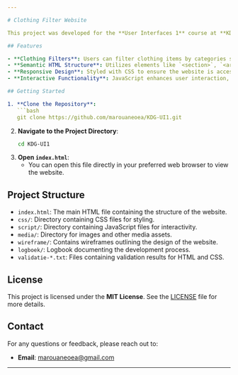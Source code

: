 ```yaml
---

# Clothing Filter Website

This project was developed for the **User Interfaces 1** course at **KDG Hogeschool**. The objective was to create a website using **HTML**, **CSS**, and **JavaScript** that allows users to filter clothing items based on various criteria.

## Features

- **Clothing Filters**: Users can filter clothing items by categories such as type, size, color, and price.
- **Semantic HTML Structure**: Utilizes elements like `<section>`, `<article>`, and `<aside>` for a well-structured layout.
- **Responsive Design**: Styled with CSS to ensure the website is accessible on various devices.
- **Interactive Functionality**: JavaScript enhances user interaction, enabling dynamic filtering and other interactive features.

## Getting Started

1. **Clone the Repository**:
   ```bash
   git clone https://github.com/marouaneoea/KDG-UI1.git
   ```
2. **Navigate to the Project Directory**:
   ```bash
   cd KDG-UI1
   ```
3. **Open `index.html`**:
   - You can open this file directly in your preferred web browser to view the website.

## Project Structure

- `index.html`: The main HTML file containing the structure of the website.
- `css/`: Directory containing CSS files for styling.
- `script/`: Directory containing JavaScript files for interactivity.
- `media/`: Directory for images and other media assets.
- `wireframe/`: Contains wireframes outlining the design of the website.
- `logboek/`: Logbook documenting the development process.
- `validatie-*.txt`: Files containing validation results for HTML and CSS.

## License

This project is licensed under the **MIT License**. See the [LICENSE](LICENSE) file for more details.

## Contact

For any questions or feedback, please reach out to:

- **Email**: marouaneoea@gmail.com

---
```


